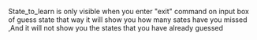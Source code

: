 State_to_learn is only visible when you enter "exit" command on input box of guess state that way it will show you how many sates have you missed ,And it will not show you the states that you have already guessed 
